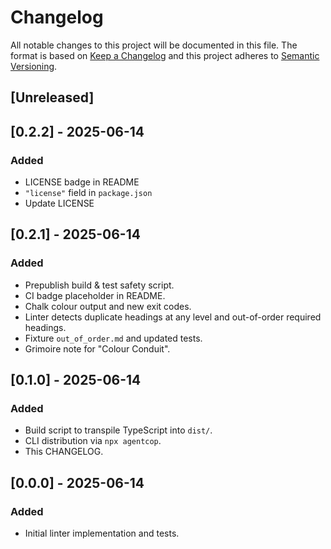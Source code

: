 # Changelog

All notable changes to this project will be documented in this file.
The format is based on [Keep a Changelog](https://keepachangelog.com/en/1.1.0/)
and this project adheres to [Semantic Versioning](https://semver.org/spec/v2.0.0.html).

## [Unreleased]

## [0.2.2] - 2025-06-14

### Added

- LICENSE badge in README
- `"license"` field in `package.json`
- Update LICENSE 

## [0.2.1] - 2025-06-14

### Added

- Prepublish build & test safety script.
- CI badge placeholder in README.
- Chalk colour output and new exit codes.
- Linter detects duplicate headings at any level and out-of-order required headings.
- Fixture `out_of_order.md` and updated tests.
- Grimoire note for "Colour Conduit".

## [0.1.0] - 2025-06-14

### Added

- Build script to transpile TypeScript into `dist/`.
- CLI distribution via `npx agentcop`.
- This CHANGELOG.

## [0.0.0] - 2025-06-14

### Added

- Initial linter implementation and tests.

